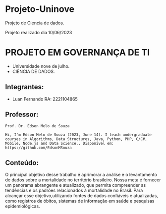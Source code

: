 # Projeto-Uninove
Projeto de Ciencia de dados.

Projeto realizado dia 10/06/2023

# PROJETO EM GOVERNANÇA DE TI

* Universidade nove de julho.
* CIÊNCIA DE DADOS.

## Integrantes:
 
* Luan Fernando     RA: 2221104865

## Professor:
```
Prof. Dr. Edson Melo de Souza

Hi, I'm Edson Melo de Souza (2023, June 14). I teach undergraduate courses in Algorithms, Data Structures, Java, Python, PHP, C/C#, Mobile, Node.js and Data Science.. Disponível em: https://github.com/EdsonMSouza
```

## Conteúdo:

O principal objetivo desse trabalho é aprimorar a análise e o levantamento de dados sobre a mortalidade no território brasileiro. Nossa meta é fornecer um panorama abrangente e atualizado, que permita compreender as tendências e os padrões relacionados à mortalidade no Brasil. Para alcançar esse objetivo,utilizando fontes de dados confiáveis e atualizadas, como registros de óbitos, sistemas de informação em saúde e pesquisas epidemiológicas.
